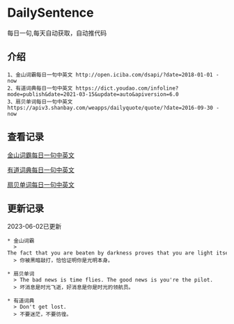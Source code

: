 # DailySentence

每日一句,每天自动获取，自动推代码

## 介绍

```
1、金山词霸每日一句中英文 http://open.iciba.com/dsapi/?date=2018-01-01 - now
2、有道词典每日一句中英文 https://dict.youdao.com/infoline?mode=publish&date=2021-03-15&update=auto&apiversion=6.0
3、扇贝单词每日一句中英文 https://apiv3.shanbay.com/weapps/dailyquote/quote/?date=2016-09-30 - now
```

## 查看记录

[金山词霸每日一句中英文](./data/iciba/)

[有道词典每日一句中英文](./data/youdao/)

[扇贝单词每日一句中英文](./data/shanbay/)

## 更新记录
2023-06-02已更新 
```
* 金山词霸
  > The fact that you are beaten by darkness proves that you are light itself.
  > 你被黑暗敲打，恰恰证明你是光明本身。

* 扇贝单词
  > The bad news is time flies. The good news is you're the pilot.
  > 坏消息是时光飞逝，好消息是你是时光的领航员。

* 有道词典
  > Don't get lost.
  > 不要迷茫，不要彷徨。

```

